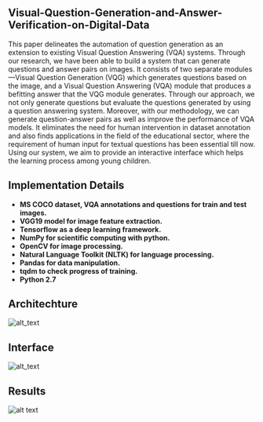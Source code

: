 ## Visual-Question-Generation-and-Answer-Verification-on-Digital-Data

This paper delineates the automation of question generation as an extension to existing Visual Question Answering (VQA) systems. Through our research, we have been able to build a system that can generate questions and answer pairs on images. It consists of two separate modules—Visual Question Generation (VQG) which generates questions based on the image, and a Visual Question Answering (VQA) module that produces a befitting answer that the VQG module generates. Through our approach, we not only generate questions but evaluate the questions generated by using a question answering system. Moreover, with our methodology, we can generate question-answer pairs as well as improve the performance of VQA models. It eliminates the need for human intervention in dataset annotation and also finds applications in the field of the educational sector, where the requirement of human input for textual questions has been essential till now. Using our system, we aim to provide an interactive interface which helps the learning process among young children.

## Implementation Details
- **MS COCO dataset,  VQA annotations and questions for train and test images.**
- **VGG19 model for image feature extraction.**
- **Tensorflow as a deep learning framework.**
- **NumPy for scientific computing with python.**
- **OpenCV for image processing.**
- **Natural Language Toolkit (NLTK) for language processing.**
- **Pandas for data manipulation.**
- **tqdm to check progress of training.**
- **Python 2.7**

## Architechture ##
![alt_text](https://i.imgur.com/399Uckv.jpg)

## Interface ##
![alt_text](https://i.imgur.com/CDKHuCC.jpg)

## Results ##
![alt text](https://i.imgur.com/1kwfuIF.jpg)

